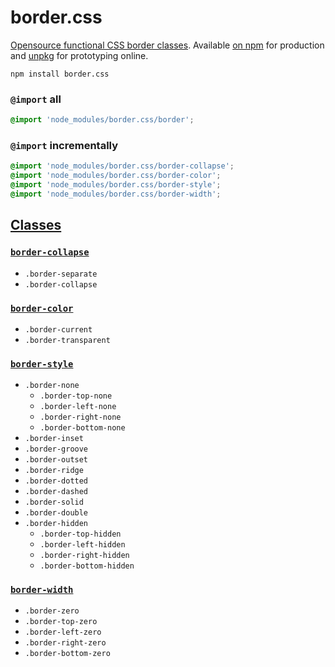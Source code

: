 # border.css
[Opensource functional CSS border classes](#classes). Available [on npm](https://www.npmjs.com/package/border.css) for production and [unpkg](https://unpkg.com/border.css/) for prototyping online.

```
npm install border.css
```

### `@import` all

```css
@import 'node_modules/border.css/border';
```

### `@import` incrementally

```css
@import 'node_modules/border.css/border-collapse';
@import 'node_modules/border.css/border-color';
@import 'node_modules/border.css/border-style';
@import 'node_modules/border.css/border-width';
```

## [Classes](border.css)

### [`border-collapse`](border-collapse.css)
- `.border-separate`
- `.border-collapse`

### [`border-color`](border-color.css)
- `.border-current`
- `.border-transparent`

### [`border-style`](border-style.css)
- `.border-none`
  - `.border-top-none`
  - `.border-left-none`
  - `.border-right-none`
  - `.border-bottom-none`
- `.border-inset`
- `.border-groove`
- `.border-outset`
- `.border-ridge`
- `.border-dotted`
- `.border-dashed`
- `.border-solid`
- `.border-double`
- `.border-hidden`
  - `.border-top-hidden`
  - `.border-left-hidden`
  - `.border-right-hidden`
  - `.border-bottom-hidden`

### [`border-width`](border-width.css)
- `.border-zero`
- `.border-top-zero`
- `.border-left-zero`
- `.border-right-zero`
- `.border-bottom-zero`
